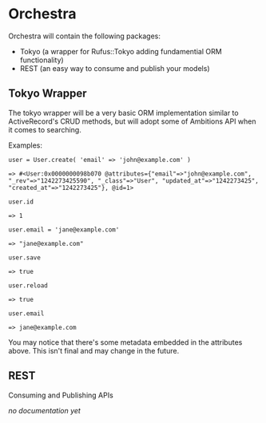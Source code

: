 Orchestra
=========

Orchestra will contain the following packages:

- Tokyo (a wrapper for Rufus::Tokyo adding fundamential ORM functionality)
- REST  (an easy way to consume and publish your models)

Tokyo Wrapper
-------------

The tokyo wrapper will be a very basic ORM implementation similar to
ActiveRecord's CRUD methods, but will adopt some of Ambitions API when
it comes to searching.

Examples:

`user = User.create( 'email' => 'john@example.com' )`

`=> #<User:0x0000000098b070 @attributes={"email"=>"john@example.com",
"_rev"=>"1242273425590", "_class"=>"User", "updated_at"=>"1242273425",
"created_at"=>"1242273425"}, @id=1>`

`user.id`

`=> 1`

`user.email = 'jane@example.com'`

`=> "jane@example.com"`

`user.save`

`=> true`

`user.reload`

`=> true`

`user.email`

`=> jane@example.com`

You may notice that there's some metadata embedded in the attributes
above. This isn't final and may change in the future.

REST
----

Consuming and Publishing APIs

_no documentation yet_

